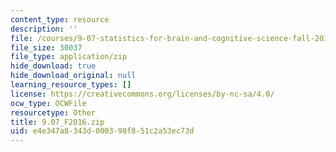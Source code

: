 ```yaml
---
content_type: resource
description: ''
file: /courses/9-07-statistics-for-brain-and-cognitive-science-fall-2016/e4e347a8343d000398f851c2a53ec73d_9.07_F2016.zip
file_size: 30037
file_type: application/zip
hide_download: true
hide_download_original: null
learning_resource_types: []
license: https://creativecommons.org/licenses/by-nc-sa/4.0/
ocw_type: OCWFile
resourcetype: Other
title: 9.07_F2016.zip
uid: e4e347a8-343d-0003-98f8-51c2a53ec73d
---
```

